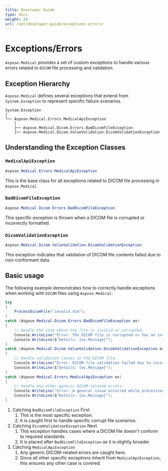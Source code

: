 ```yaml
---
title: Developer Guide
type: docs
weight: 20
url: /net/developer-guide/exceptions-errors/
---
```



# Exceptions/Errors

`Aspose.Medical` provides a set of custom exceptions to handle various errors related to `DICOM` file processing and validation.

## Exception Hierarchy

`Aspose.Medical` defines several exceptions that extend from `System.Exception` to represent specific failure scenarios.

```
System.Exception
│
└── Aspose.Medical.Errors.MedicalApiException
    │
    ├── Aspose.Medical.Dicom.Errors.BadDicomFileException
    ├── Aspose.Medical.Dicom.ValueValidation.DicomValidationException
```

## Understanding the Exception Classes

### `MedicalApiException`
```csharp
Aspose.Medical.Errors.MedicalApiException
```

This is the base class for all exceptions related to DICOM file processing in `Aspose.Medical`.

### `BadDicomFileException`
```csharp
Aspose.Medical.Dicom.Errors.BadDicomFileException
```

This specific exception is thrown when a DICOM file is corrupted or incorrectly formatted.

### `DicomValidationException`

```csharp
Aspose.Medical.Dicom.ValueValidation.DicomValidationException
```

This exception indicates that validation of DICOM file contents failed due to non-conformant data.

## Basic usage

The following example demonstrates how to correctly handle exceptions when working with `DICOM` files using `Aspose.Medical`:

```csharp
try
{
    ProcessDicomFile("invalid.dcm");
}
catch (Aspose.Medical.Dicom.Errors.BadDicomFileException ex)
{
    // Handle the case where the file is invalid or corrupted.
    Console.WriteLine("Error: The DICOM file is corrupted or has an invalid format.");
    Console.WriteLine($"Details: {ex.Message}");
}
catch (Aspose.Medical.Dicom.ValueValidation.DicomValidationException ex)
{
    // Handle validation issues in the DICOM file.
    Console.WriteLine("Error: DICOM file validation failed due to incorrect data.");
    Console.WriteLine($"Details: {ex.Message}");
}
catch (Aspose.Medical.Errors.MedicalApiException ex)
{
    // Handle any other generic DICOM-related errors.
    Console.WriteLine("Error: A general issue occurred while processing the DICOM file.");
    Console.WriteLine($"Details: {ex.Message}");
}
```

1. Catching `BadDicomFileException` First
    1. This is the most specific exception.
    2. It is caught first to handle specific corrupt file scenarios.
2. Catching `DicomValidationException` Next
    1. This exception handles cases where a DICOM file doesn't conform to required standards.
    2. It is placed after `BadDicomFileException` as it is slightly broader.
3. Catching `MedicalApiException`
    1. Any generic DICOM-related errors are caught here.
    2. Since all other specific exceptions inherit from `MedicalApiException`, this ensures any other case is covered.
